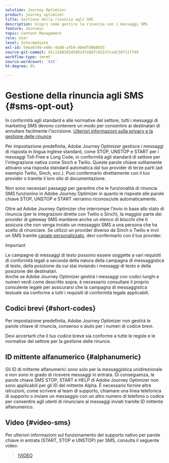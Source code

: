 ```yaml
---
solution: Journey Optimizer
product: journey optimizer
title: Gestione della rinuncia agli SMS
description: Scopri come gestire la rinuncia con i messaggi SMS
feature: Journeys
topic: Content Management
role: User
level: Intermediate
exl-id: 59ea67d9-e90c-4ad0-afb9-d0e0fd868855
source-git-commit: d1c11881654580247e8d7c92237cad130f11f749
workflow-type: tm+mt
source-wordcount: '415'
ht-degree: 0%

---
```


# Gestione della rinuncia agli SMS {#sms-opt-out}

In conformità agli standard e alle normative del settore, tutti i messaggi di marketing SMS devono contenere un modo per consentire ai destinatari di annullare facilmente l’iscrizione. [Ulteriori informazioni sulla privacy e la gestione delle rinunce](../privacy/opt-out.md)

Per impostazione predefinita, Adobe Journey Optimizer gestisce i messaggi di risposta in lingua inglese standard, come STOP, UNSTOP e START per i messaggi Toll-Free e Long Code, in conformità agli standard di settore per l&#39;integrazione nativa come Sinch e Twilio. Queste parole chiave solitamente attivano una risposta standard automatica dal tuo provider di terze parti (ad esempio Twilio, Sinch, ecc.). Puoi confermarlo direttamente con il tuo provider o tramite il loro sito di documentazione.

Non sono necessari passaggi per garantire che le funzionalità di rinuncia SMS funzionino in Adobe Journey Optimizer in quanto le risposte alle parole chiave STOP, UNSTOP e START verranno riconosciute automaticamente.

Oltre ad Adobe Journey Optimizer che interrompe l’invio in base allo stato di rinuncia (per le integrazioni dirette con Twilio o Sinch), la maggior parte dei provider di gateway SMS mantiene anche un elenco di blocchi che ti assicura che non venga inviato un messaggio SMS a una persona che ha scelto di rinunciare. Se utilizzi un provider diverso da Sinch o Twilio e invii un SMS tramite [canale personalizzato](../building-journeys/using-custom-actions.md), devi confermarlo con il tuo provider.

>[!IMPORTANT]
>
>Le campagne di messaggi di testo possono essere soggette a vari requisiti di conformità legali a seconda della natura della campagna di messaggistica di testo, della posizione da cui stai inviando i messaggi di testo e della posizione dei destinatari. <br>Anche se Adobe Journey Optimizer gestirà i messaggi con codici lunghi e numeri verdi come descritto sopra, è necessario consultare il proprio consulente legale per assicurarsi che la campagna di messaggistica testuale sia conforme a tutti i requisiti di conformità legale applicabili.

## Codici brevi {#short-codes}

Per impostazione predefinita, Adobe Journey Optimizer non gestirà le parole chiave di rinuncia, consenso o aiuto per i numeri di codice brevi.

Devi accertarti che il tuo codice breve sia conforme a tutte le regole e le normative del settore per la gestione delle rinunce.

## ID mittente alfanumerico {#alphanumeric}

Gli ID di mittente alfanumerici sono solo per la messaggistica unidirezionale e non sono in grado di ricevere messaggi in entrata. Di conseguenza, le parole chiave SMS STOP, START e HELP di Adobe Journey Optimizer non sono applicabili per gli ID del mittente Alpha. È necessario fornire altre istruzioni, come scrivere al team di supporto, chiamare una linea telefonica di supporto o inviare un messaggio con un altro numero di telefono o codice per consentire agli utenti di rinunciare ai messaggi inviati tramite ID mittente alfanumerico.

## Video {#video-sms}

Per ulteriori informazioni sul funzionamento del supporto nativo per parole chiave in entrata (START, STOP e UNSTOP) per SMS, consulta il seguente video:

>[!VIDEO](https://video.tv.adobe.com/v/344026?quality=12)
